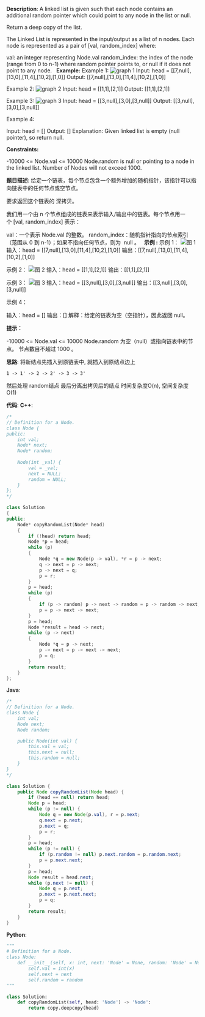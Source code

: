 __Description__:
A linked list is given such that each node contains an additional random pointer which could point to any node in the list or null.

Return a deep copy of the list.

The Linked List is represented in the input/output as a list of n nodes. Each node is represented as a pair of [val, random_index] where:

val: an integer representing Node.val
random_index: the index of the node (range from 0 to n-1) where random pointer points to, or null if it does not point to any node.
 
__Example:__
Example 1:
![graph 1](https://upload-images.jianshu.io/upload_images/16639143-dd37f2b7272cf688.png?imageMogr2/auto-orient/strip%7CimageView2/2/w/1240)
Input: head = [[7,null],[13,0],[11,4],[10,2],[1,0]]
Output: [[7,null],[13,0],[11,4],[10,2],[1,0]]

Example 2:
![graph 2](https://upload-images.jianshu.io/upload_images/16639143-5ab044f5f287170e.png?imageMogr2/auto-orient/strip%7CimageView2/2/w/1240)
Input: head = [[1,1],[2,1]]
Output: [[1,1],[2,1]]

Example 3:
![graph 3](https://upload-images.jianshu.io/upload_images/16639143-fd09d9175032443f.png?imageMogr2/auto-orient/strip%7CimageView2/2/w/1240)
Input: head = [[3,null],[3,0],[3,null]]
Output: [[3,null],[3,0],[3,null]]

Example 4:

Input: head = []
Output: []
Explanation: Given linked list is empty (null pointer), so return null.

__Constraints:__

-10000 <= Node.val <= 10000
Node.random is null or pointing to a node in the linked list.
Number of Nodes will not exceed 1000.

__题目描述__:
给定一个链表，每个节点包含一个额外增加的随机指针，该指针可以指向链表中的任何节点或空节点。

要求返回这个链表的 深拷贝。 

我们用一个由 n 个节点组成的链表来表示输入/输出中的链表。每个节点用一个 [val, random_index] 表示：

val：一个表示 Node.val 的整数。
random_index：随机指针指向的节点索引（范围从 0 到 n-1）；如果不指向任何节点，则为  null 。
 
__示例 :__
示例 1：
![图 1](https://upload-images.jianshu.io/upload_images/16639143-dd37f2b7272cf688.png?imageMogr2/auto-orient/strip%7CimageView2/2/w/1240)
输入：head = [[7,null],[13,0],[11,4],[10,2],[1,0]]
输出：[[7,null],[13,0],[11,4],[10,2],[1,0]]

示例 2：
![图 2](https://upload-images.jianshu.io/upload_images/16639143-5ab044f5f287170e.png?imageMogr2/auto-orient/strip%7CimageView2/2/w/1240)
输入：head = [[1,1],[2,1]]
输出：[[1,1],[2,1]]

示例 3：
![图 3](https://upload-images.jianshu.io/upload_images/16639143-fd09d9175032443f.png?imageMogr2/auto-orient/strip%7CimageView2/2/w/1240)
输入：head = [[3,null],[3,0],[3,null]]
输出：[[3,null],[3,0],[3,null]]

示例 4：

输入：head = []
输出：[]
解释：给定的链表为空（空指针），因此返回 null。

__提示：__

-10000 <= Node.val <= 10000
Node.random 为空（null）或指向链表中的节点。
节点数目不超过 1000 。

__思路__:
将新结点先插入到原链表中, 就插入到原结点边上
```
1 -> 1' -> 2 -> 2' -> 3 -> 3'
```
然后处理 random结点
最后分离出拷贝后的结点
时间复杂度O(n), 空间复杂度O(1)

__代码__:
__C++__:
```C++
/*
// Definition for a Node.
class Node {
public:
    int val;
    Node* next;
    Node* random;
    
    Node(int _val) {
        val = _val;
        next = NULL;
        random = NULL;
    }
};
*/

class Solution 
{
public:
    Node* copyRandomList(Node* head) 
    {
        if (!head) return head;
        Node *p = head;
        while (p)
        {
            Node *q = new Node(p -> val), *r = p -> next;
            q -> next = p -> next;
            p -> next = q;
            p = r;
        }
        p = head;
        while (p)
        {
            if (p -> random) p -> next -> random = p -> random -> next;
            p = p -> next -> next;
        }
        p = head;
        Node *result = head -> next;
        while (p -> next)
        {
            Node *q = p -> next;
            p -> next = p -> next -> next;
            p = q;
        }
        return result;
    }
};
```

__Java__:
```Java
/*
// Definition for a Node.
class Node {
    int val;
    Node next;
    Node random;

    public Node(int val) {
        this.val = val;
        this.next = null;
        this.random = null;
    }
}
*/

class Solution {
    public Node copyRandomList(Node head) {
        if (head == null) return head;
        Node p = head;
        while (p != null) {
            Node q = new Node(p.val), r = p.next;
            q.next = p.next;
            p.next = q;
            p = r;
        }
        p = head;
        while (p != null) {
            if (p.random != null) p.next.random = p.random.next;
            p = p.next.next;
        }
        p = head;
        Node result = head.next;
        while (p.next != null) {
            Node q = p.next;
            p.next = p.next.next;
            p = q;
        }
        return result;
    }
}
```

__Python__:
```Python
"""
# Definition for a Node.
class Node:
    def __init__(self, x: int, next: 'Node' = None, random: 'Node' = None):
        self.val = int(x)
        self.next = next
        self.random = random
"""

class Solution:
    def copyRandomList(self, head: 'Node') -> 'Node':
        return copy.deepcopy(head)
```